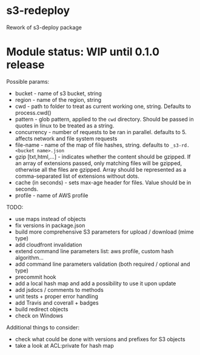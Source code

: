 # s3-redeploy
Rework of s3-deploy package

# Module status: WIP until 0.1.0 release

Possible params:
* bucket <required> - name of s3 bucket, string
* region <optional> - name of the region, string
* cwd <optional> - path to folder to treat as current working one, string. Defaults to process.cwd()
* pattern <optional> - glob pattern, applied to the `cwd` directory. Should be passed in quotes in linux to be treated as a string.
* concurrency <optional> - number of requests to be ran in parallel. defaults to 5. affects network and file system requests
* file-name <optional> - name of the map of file hashes, string. defaults to `_s3-rd.<bucket name>.json`
* gzip [txt,html,...] <optional> - indicates whether the content should be gzipped. If an array of extensions passed, only matching files will be gzipped, otherwise all the files are gzipped. Array should be represented as a comma-separated list of extensions without dots.
* cache (in seconds) <optional> - sets max-age header for files. Value should be in seconds.
* profile <optional> - name of AWS profile

TODO:
* use maps instead of objects
* fix versions in package.json
* build more comprehensive S3 parameters for upload / download (mime type)
* add cloudfront invalidation
* extend command line parameters list: aws profile, custom hash algorithm...
* add command line parameters validation (both required / optional and type)
* precommit hook
* add a local hash map and add a possibility to use it upon update
* add jsdocs / comments to methods
* unit tests + proper error handling
* add Travis and coverall + badges
* build redirect objects
* check on Windows

Additional things to consider:
* check what could be done with versions and prefixes for S3 objects
* take a look at ACL:private for hash map
